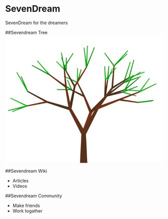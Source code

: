 # SevenDream
SevenDream for the dreamers


##Sevendream Tree
![SevenDream Tree](img/front_thumb_2017-01-01.jpg)

##Sevendream Wiki
* Articles
* Videos

##Sevendream Community
* Make friends
* Work togather